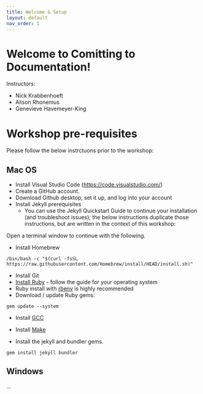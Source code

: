 ```yaml
---
title: Welcome & Setup
layout: default
nav_order: 1
---
```


# Welcome to Comitting to Documentation!

Instructors:
* Nick Krabbenhoeft
* Alison Rhonemus
* Genevieve Havemeyer-King

# Workshop pre-requisites
Please follow the below instrctuons prior to the workshop:

## Mac OS
* Install Visual Studio Code (https://code.visualstudio.com/) 
* Create a GitHub account.
* Download Github desktop, set it up, and log into your account
* Install Jekyll prerequisites
  * You can use the Jekyll Quickstart Guide to continue your installation (and troubleshoot issues); the below instructions duplicate those instructions, but are written in the context of this workshop:

Open a terminal window to continue with the following. 

* Install Homebrew 
```
/bin/bash -c "$(curl -fsSL https://raw.githubusercontent.com/Homebrew/install/HEAD/install.sh)"
```
* Install Git
*  [Install Ruby](https://jekyllrb.com/docs/installation/#requirements) - follow the guide for your operating system
  * Ruby install with [rbenv](https://github.com/rbenv/rbenv) is highly recommended
* Download / update Ruby gems: 
```
gem update --system
```
* Install [GCC](https://gcc.gnu.org/install/)
* Install [Make](https://www.gnu.org/software/make/)


* Install the jekyll and bundler gems.
```
gem install jekyll bundler
```


## Windows
...



